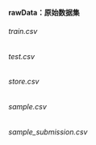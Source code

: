#### rawData：原始数据集  
###### train.csv  
###### test.csv  
###### store.csv  
###### sample.csv  
###### sample_submission.csv  

